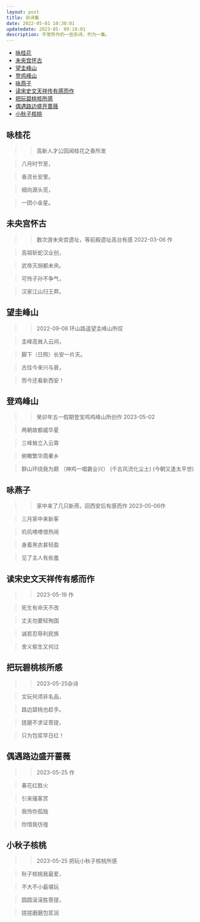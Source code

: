 ```yaml
---
layout: post
title: 杂诗集
date: 2022-05-01 10:30:01
updatedate: 2023-05- 09:18:01
description: 平常所作的一些杂诗，列为一集。
---
```


- [咏桂花](#咏桂花)
- [未央宫怀古](#未央宫怀古)
- [望圭峰山](#望圭峰山)
- [登鸡峰山](#登鸡峰山)
- [咏燕子](#咏燕子)
- [读宋史文天祥传有感而作](#读宋史文天祥传有感而作)
- [把玩碧桃核所感](#把玩碧桃核所感)
- [偶遇路边盛开蔷薇](#偶遇路边盛开蔷薇)
- [小秋子核桃](#小秋子核桃)

## 咏桂花

> > 高新人才公园闻桂花之香所发

> 八月时节至，

> 香流长安里。

> 细向源头觅，

> 一团小金星。

## 未央宫怀古 

> > 数次游未央宫遗址，等前殿遗址高台有感 2022-03-06 作

> 高祖斩蛇汉业创，

> 武帝灭胡都未央。

> 可怜子孙不争气，

> 汉家江山归王莽。

## 望圭峰山

> > 2022-09-08  环山路遥望圭峰山所叹

> 圭峰高耸入云间，

> 脚下（日照）长安一片天。

> 古往今来兴与衰，

> 而今还看新西安！

## 登鸡峰山

> > 癸卯年五一假期登宝鸡鸡峰山所创作 2023-05-02

> 两朝故都威华夏

> 三峰耸立入云霄

> 俯瞰繁华周秦乡

> 群山环绕我为巅 （神鸡一唱霸业兴） (千古风流化尘土) (今朝又逢太平世)

## 咏燕子

> > 家中来了几只新燕，回西安后有感而作 2023-05-06作

> 三月家中来新客

> 叽叽喳喳很热闹

> 身着黑衣甚轻盈

> 见了主人有些羞

## 读宋史文天祥传有感而作

> >  2023-05-19 作

> 死生有命天不改

> 丈夫勿要轻殉国

> 诚若忍辱利民族

> 舍义偷生又何过

## 把玩碧桃核所感

> > 2023-05-25杂诗

> 文玩何须非名品，
 
> 路边碧桃也趁手。

> 搓磨不求证菩提，

> 只为包浆早日红！

## 偶遇路边盛开蔷薇

> >  2023-05-25 作

> 春花红胜火 

> 引来骚客赏

> 我怜你孤独
 
> 你惜我彷徨

## 小秋子核桃

> > 2023-05-25 把玩小秋子核桃所感

> 秋子核桃我最爱，

> 不大不小最堪玩

> 圆圆滚滚胜菩提，

> 搓搓磨磨包浆润